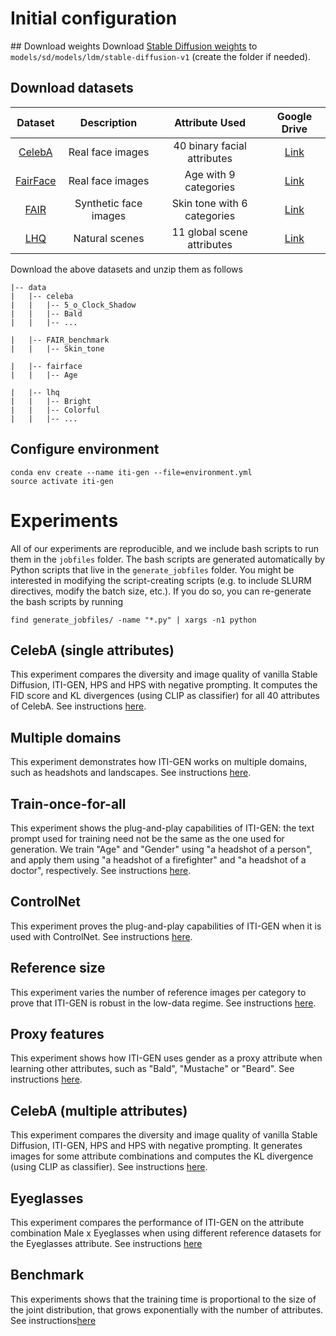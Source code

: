 # Initial configuration
## Download weights
Download [Stable Diffusion weights](https://huggingface.co/CompVis/stable-diffusion-v-1-4-original/resolve/main/sd-v1-4.ckpt) to `models/sd/models/ldm/stable-diffusion-v1` (create the folder if needed).
## Download datasets
|   Dataset    |      Description      |       Attribute Used        |                                        Google Drive                                        |
|:------------:|:---------------------:|:---------------------------:|:------------------------------------------------------------------------------------------:|
|  [CelebA](https://mmlab.ie.cuhk.edu.hk/projects/CelebA.html)  |   Real face images    | 40 binary facial attributes | [Link](https://drive.google.com/file/d/1_wxcrzirofEge4i8LTyYBAL0SMQ_LwGO/view?usp=sharing) | 
| [FairFace](https://github.com/joojs/fairface) |   Real face images    |    Age with 9 categories    | [Link](https://drive.google.com/file/d/1_xtui0b0O52u38jbJzrxW8yRRiBHnZaA/view?usp=sharing) |
|   [FAIR](https://trust.is.tue.mpg.de/)   | Synthetic face images |   Skin tone with 6 categories    | [Link](https://drive.google.com/file/d/1_wiqq7FDByLp8Z4WQOeboSEXYsCzmV76/view?usp=sharing) |
|   [LHQ](https://universome.github.io/alis)    |    Natural scenes     | 11 global scene attributes  | [Link](https://drive.google.com/file/d/1_ypk4ouxQptBevUTcWSp0ZbxvqSZGiKg/view?usp=sharing) |

Download the above datasets and unzip them as follows
```angular2html
|-- data
|   |-- celeba
|   |   |-- 5_o_Clock_Shadow
|   |   |-- Bald
|   |   |-- ...

|   |-- FAIR_benchmark
|   |   |-- Skin_tone

|   |-- fairface
|   |   |-- Age

|   |-- lhq
|   |   |-- Bright
|   |   |-- Colorful
|   |   |-- ...
```

## Configure environment
```shell
conda env create --name iti-gen --file=environment.yml
source activate iti-gen
```
# Experiments
All of our experiments are reproducible, and we include bash scripts to run them in the `jobfiles` folder. The bash scripts are generated automatically by Python scripts that live in the `generate_jobfiles` folder. You might be interested in modifying the script-creating scripts (e.g. to include SLURM directives, modify the batch size, etc.). If you do so, you can re-generate the bash scripts by running 
```shell
find generate_jobfiles/ -name "*.py" | xargs -n1 python
```
## CelebA (single attributes)
This experiment compares the diversity and image quality of vanilla Stable Diffusion, ITI-GEN, HPS and HPS with negative prompting. It computes the FID score and KL divergences (using CLIP as classifier) for all 40 attributes of CelebA. See instructions [here](readmes/CelebASingle.md).
## Multiple domains
This experiment demonstrates how ITI-GEN works on multiple domains, such as headshots and landscapes. See instructions [here](readmes/MultipleDomains.md).
## Train-once-for-all
This experiment shows the plug-and-play capabilities of ITI-GEN: the text prompt used for training need not be the same as the one used for generation. We train "Age" and "Gender" using "a headshot of a person", and apply them using "a headshot of a firefighter" and "a headshot of a doctor", respectively. See instructions [here](readmes/TrainOnceForAll.md).
## ControlNet
This experiment proves the plug-and-play capabilities of ITI-GEN when it is used with ControlNet. See instructions [here](readmes/ControlNet.md).
## Reference size
This experiment varies the number of reference images per category to prove that ITI-GEN is robust in the low-data regime. See instructions [here](readmes/ReferenceSize.md).
## Proxy features
This experiment shows how ITI-GEN uses gender as a proxy attribute when learning other attributes, such as "Bald", "Mustache" or "Beard". See instructions [here](readmes/ProxyFeatures.md).
## CelebA (multiple attributes)
This experiment compares the diversity and image quality of vanilla Stable Diffusion, ITI-GEN, HPS and HPS with negative prompting. It generates images for some attribute combinations and computes the KL divergence (using CLIP as classifier).  See instructions [here](readmes/CelebAMulti.md).
## Eyeglasses
This experiment compares the performance of ITI-GEN on the attribute combination Male x Eyeglasses when using different reference datasets for the Eyeglasses attribute. See instructions [here](readmes/DiversityEyeglasses.md)
## Benchmark
This experiments shows that the training time is proportional to the size of the joint distribution, that grows exponentially with the number of attributes. See instructions[here](readmes/Benchmark.md)